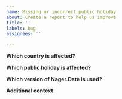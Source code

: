 ```yaml
---
name: Missing or incorrect public holiday
about: Create a report to help us improve
title: ''
labels: bug
assignees: ''

---
```


<!--
    The following template is designed to help you report incorrect or missing holidays.
    Please fill in the following questions as detailed as possible, so that we can directly ease the work.
 -->

**Which country is affected?**
<!-- A clear assignment helps us to fix the issue faster! -->

**Which public holiday is affected?**
<!-- A clear assignment helps us to fix the issue faster! -->

**Which version of Nager.Date is used?**
<!-- e.g. 1.1.28 -->

**Additional context**
<!-- Further links, descriptions or government references. These should always be written in English. -->
